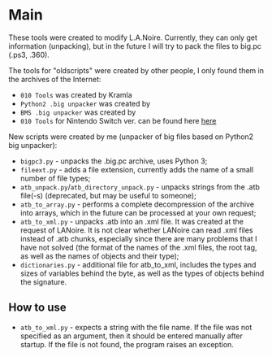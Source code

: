 # Main
These tools were created to modify L.A.Noire. Currently, they can only get information (unpacking), but in the future I will try to pack the files to big.pc (.ps3, .360).

The tools for "oldscripts" were created by other people, I only found them in the archives of the Internet:
* `010 Tools` was created by Kramla
* `Python2 .big unpacker` was created by
* `BMS .big unpacker` was created by
* `010 Tools` for Nintendo Switch ver. can be found here [here](https://github.com/masagrator/LANoireNX)

New scripts were created by me (unpacker of big files based on Python2 big unpacker):
* `bigpc3.py` - unpacks the .big.pc archive, uses Python 3;
* `fileext.py` - adds a file extension, currently adds the name of a small number of file types;
* `atb_unpack.py`/`atb_directory_unpack.py` - unpacks strings from the .atb file(-s) (deprecated, but may be useful to someone);
* `atb_to_array.py` - performs a complete decompression of the archive into arrays, which in the future can be processed at your own request;
* `atb_to_xml.py` - unpacks .atb into an .xml file. It was created at the request of LANoire. It is not clear whether LANoire can read .xml files instead of .atb chunks, especially since there are many problems that I have not solved (the format of the names of the .xml files, the root tag, as well as the names of objects and their type);
* `dictionaries.py` - additional file for atb_to_xml, includes the types and sizes of variables behind the byte, as well as the types of objects behind the signature.

## How to use
* `atb_to_xml.py` - expects a string with the file name. If the file was not specified as an argument, then it should be entered manually after startup. If the file is not found, the program raises an exception.
